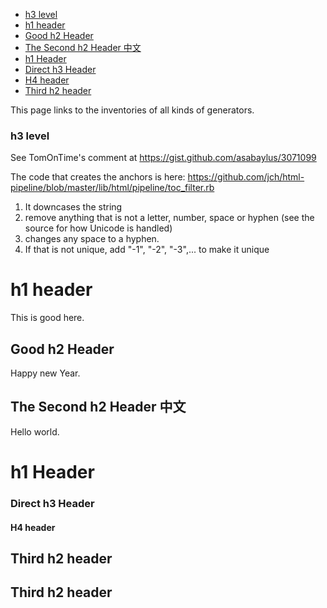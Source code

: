 - [h3 level](#h3-level)
- [h1 header](#h1-header)
- [Good h2 Header](#good-h2-header)
- [The Second h2 Header 中文](#the-second-h2-header-中文)
- [h1 Header](#h1-header-1)
- [Direct h3 Header](#direct-h3-header)
- [H4 header](#h4-header)
- [Third h2 header](#third-h2-header)

This page links to the inventories of all kinds of generators.

### h3 level
See TomOnTime's comment at https://gist.github.com/asabaylus/3071099

The code that creates the anchors is here:
https://github.com/jch/html-pipeline/blob/master/lib/html/pipeline/toc_filter.rb

1. It downcases the string
2. remove anything that is not a letter, number, space or hyphen (see the source for how Unicode is handled)
3. changes any space to a hyphen.
4. If that is not unique, add "-1", "-2", "-3",... to make it unique


# h1 header
This is good here.
## Good h2 Header
Happy new Year.

## The Second h2 Header 中文
Hello world.

# h1 Header
### Direct h3 Header

#### H4 header

## Third h2 header
## Third h2 header


